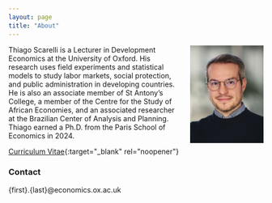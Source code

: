 ```yaml
---
layout: page
title: "About"
---
```


<img
src="/assets/images/thiago_scarelli.jpg"
alt="Thiago Scarelli."
style="float: right;
	padding-left: 22px;
    padding-bottom: 22px;
    width: 145px;">

Thiago Scarelli is a Lecturer in Development Economics at the University of Oxford. His research uses field experiments and statistical models to study labor markets, social protection, and public administration in developing countries. He is also an associate member of St Antony’s College, a member of the Centre for the Study of African Economies, and an associated researcher at the Brazilian Center of Analysis and Planning. Thiago earned a Ph.D. from the Paris School of Economics in 2024.

[Curriculum Vitae](https://thiagoscarelli.github.io/assets/pdfs/Thiago_Scarelli_CV.pdf){:target="_blank" rel="noopener"}

### Contact

{first}.{last}@economics.ox.ac.uk
